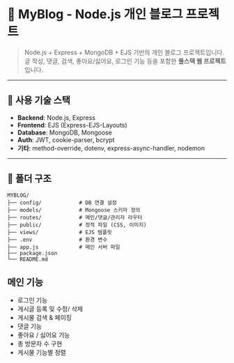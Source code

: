 # 📝 MyBlog - Node.js 개인 블로그 프로젝트

> Node.js + Express + MongoDB + EJS 기반의 개인 블로그 프로젝트입니다.  
> 글 작성, 댓글, 검색, 좋아요/싫어요, 로그인 기능 등을 포함한 **풀스택 웹 프로젝트**입니다.

---

## 🔧 사용 기술 스택

- **Backend**: Node.js, Express
- **Frontend**: EJS (Express-EJS-Layouts)
- **Database**: MongoDB, Mongoose
- **Auth**: JWT, cookie-parser, bcrypt
- **기타**: method-override, dotenv, express-async-handler, nodemon

---

## 📂 폴더 구조

```plaintext
MYBLOG/
├── config/            # DB 연결 설정
├── models/            # Mongoose 스키마 정의
├── routes/            # 메인/댓글/관리자 라우터
├── public/            # 정적 파일 (CSS, 이미지)
├── views/             # EJS 템플릿
├── .env               # 환경 변수
├── app.js             # 메인 서버 파일
├── package.json
└── README.md
```

## 메인 기능

- 로그인 기능
- 게시글 등록 및 수정/ 삭제
- 게시물 검색 & 페이징
- 댓글 기능
- 좋아요 / 싫어요 기능
- 총 방문자 수 구현
- 게시물 기능별 정렬


